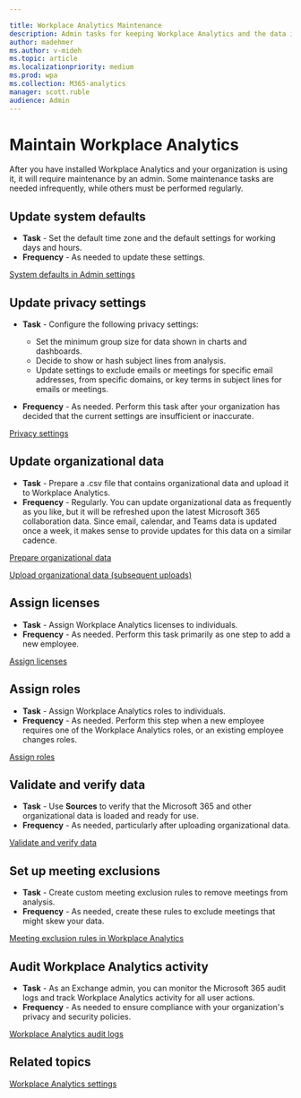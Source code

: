 ```yaml
---

title: Workplace Analytics Maintenance
description: Admin tasks for keeping Workplace Analytics and the data it uses up-to-date
author: madehmer
ms.author: v-mideh
ms.topic: article
ms.localizationpriority: medium 
ms.prod: wpa
ms.collection: M365-analytics
manager: scott.ruble
audience: Admin
---
```


# Maintain Workplace Analytics

After you have installed Workplace Analytics and your organization is using it, it will require maintenance by an admin. Some maintenance tasks are needed infrequently, while others must be performed regularly.  

## Update system defaults

* **Task** - Set the default time zone and the default settings for working days and hours.  
* **Frequency** - As needed to update these settings.

[System defaults in Admin settings](../use/system-defaults.md)

## Update privacy settings

* **Task** - Configure the following privacy settings:

  * Set the minimum group size for data shown in charts and dashboards.
  * Decide to show or hash subject lines from analysis.
  * Update settings to exclude emails or meetings for specific email addresses, from specific domains, or key terms in subject lines for emails or meetings.

* **Frequency** - As needed. Perform this task after your organization has decided that the current settings are insufficient or inaccurate.

[Privacy settings](../use/privacy-settings.md)

## Update organizational data

* **Task** - Prepare a .csv file that contains organizational data and upload it to Workplace Analytics.  
* **Frequency** - Regularly. You can update organizational data as frequently as you like, but it will be refreshed upon the latest Microsoft 365 collaboration data. Since email, calendar, and Teams data is updated once a week, it makes sense to provide updates for this data on a similar cadence.

[Prepare organizational data](prepare-organizational-data.md)

[Upload organizational data (subsequent uploads)](upload-organizational-data2.md)

## Assign licenses  

* **Task** - Assign Workplace Analytics licenses to individuals.  
* **Frequency** - As needed. Perform this task primarily as one step to add a new employee.

[Assign licenses](assign-licenses-to-population.md)

## Assign roles

* **Task** - Assign Workplace Analytics roles to individuals.  
* **Frequency** - As needed. Perform this step when a new employee requires one of the Workplace Analytics roles, or an existing employee changes roles.

[Assign roles](assign-roles-to-wpa-admins.md)

## Validate and verify data

* **Task** - Use **Sources** to verify that the Microsoft 365 and other organizational data is loaded and ready for use.
* **Frequency** - As needed, particularly after uploading organizational data.

[Validate and verify data](validate-verify-data.md)

## Set up meeting exclusions

* **Task** - Create custom meeting exclusion rules to remove meetings from analysis.  
* **Frequency** - As needed, create these rules to exclude meetings that might skew your data.

[Meeting exclusion rules in Workplace Analytics](../tutorials/meeting-exclusions-intro.md)

## Audit Workplace Analytics activity

* **Task** - As an Exchange admin, you can monitor the Microsoft 365 audit logs and track Workplace Analytics activity for all user actions.
* **Frequency** - As needed to ensure compliance with your organization's privacy and security policies.

[Workplace Analytics audit logs](../setup/audit-logs.md)

## Related topics

[Workplace Analytics settings](../use/settings.md)